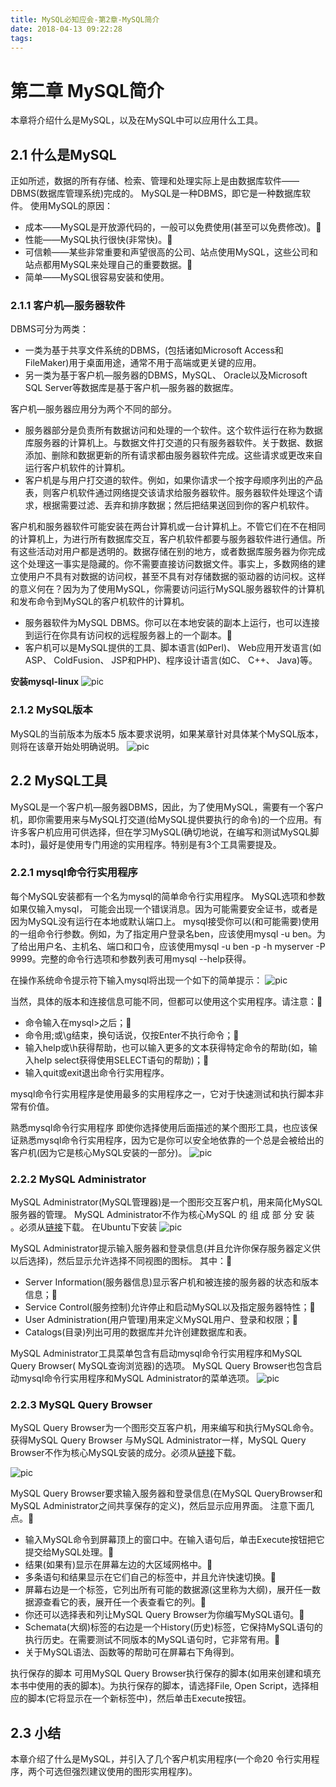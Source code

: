 ```yaml
---
title: MySQL必知应会-第2章-MySQL简介
date: 2018-04-13 09:22:28
tags:
---
```



# 第二章 MySQL简介

本章将介绍什么是MySQL，以及在MySQL中可以应用什么工具。

## 2.1 什么是MySQL
正如所述，数据的所有存储、检索、管理和处理实际上是由数据库软件——DBMS(数据库管理系统)完成的。 
MySQL是一种DBMS，即它是一种数据库软件。
使用MySQL的原因：
- 成本——MySQL是开放源代码的，一般可以免费使用(甚至可以免费修改)。 
- 性能——MySQL执行很快(非常快)。 
- 可信赖——某些非常重要和声望很高的公司、站点使用MySQL，这些公司和站点都用MySQL来处理自己的重要数据。 
- 简单——MySQL很容易安装和使用。


### 2.1.1 客户机—服务器软件
DBMS可分为两类：
- 一类为基于共享文件系统的DBMS，(包括诸如Microsoft Access和FileMaker)用于桌面用途，通常不用于高端或更关键的应用。
- 另一类为基于客户机—服务器的DBMS，MySQL、 Oracle以及Microsoft SQL Server等数据库是基于客户机—服务器的数据库。

客户机—服务器应用分为两个不同的部分。
- 服务器部分是负责所有数据访问和处理的一个软件。这个软件运行在称为数据库服务器的计算机上。与数据文件打交道的只有服务器软件。关于数据、数据添加、删除和数据更新的所有请求都由服务器软件完成。这些请求或更改来自运行客户机软件的计算机。 
- 客户机是与用户打交道的软件。例如，如果你请求一个按字母顺序列出的产品表，则客户机软件通过网络提交该请求给服务器软件。服务器软件处理这个请求，根据需要过滤、丢弃和排序数据；然后把结果送回到你的客户机软件。

客户机和服务器软件可能安装在两台计算机或一台计算机上。不管它们在不在相同的计算机上，为进行所有数据库交互，客户机软件都要与服务器软件进行通信。所有这些活动对用户都是透明的。数据存储在别的地方，或者数据库服务器为你完成这个处理这一事实是隐藏的。你不需要直接访问数据文件。事实上，多数网络的建立使用户不具有对数据的访问权，甚至不具有对存储数据的驱动器的访问权。这样的意义何在？因为为了使用MySQL，你需要访问运行MySQL服务器软件的计算机和发布命令到MySQL的客户机软件的计算机。

- 服务器软件为MySQL DBMS。你可以在本地安装的副本上运行，也可以连接到运行在你具有访问权的远程服务器上的一个副本。 
- 客户机可以是MySQL提供的工具、脚本语言(如Perl)、 Web应用开发语言(如ASP、 ColdFusion、 JSP和PHP)、程序设计语言(如C、 C++、 Java)等。

**安装mysql-linux**
![pic](MySQL必知应会-第2章-MySQL简介/CAPTURE_2018413_94113.jpg)

### 2.1.2 MySQL版本
MySQL的当前版本为版本5
版本要求说明，如果某章针对具体某个MySQL版本，则将在该章开始处明确说明。
![pic](MySQL必知应会-第2章-MySQL简介/CAPTURE_2018413_93416.jpg)

## 2.2 MySQL工具
MySQL是一个客户机—服务器DBMS，因此，为了使用MySQL，需要有一个客户机，即你需要用来与MySQL打交道(给MySQL提供要执行的命令)的一个应用。有许多客户机应用可供选择，但在学习MySQL(确切地说，在编写和测试MySQL脚本时)，最好是使用专门用途的实用程序。特别是有3个工具需要提及。

### 2.2.1 mysql命令行实用程序
每个MySQL安装都有一个名为mysql的简单命令行实用程序。
MySQL选项和参数 如果仅输入mysql， 可能会出现一个错误消息。因为可能需要安全证书，或者是因为MySQL没有运行在本地或默认端口上。 mysql接受你可以(和可能需要)使用的一组命令行参数。例如，为了指定用户登录名ben，应该使用mysql -u ben。为了给出用户名、主机名、端口和口令，应该使用mysql -u ben -p -h myserver -P 9999。完整的命令行选项和参数列表可用mysql --help获得。

在操作系统命令提示符下输入mysql将出现一个如下的简单提示：
![pic](MySQL必知应会-第2章-MySQL简介/CAPTURE_2018413_94433.jpg)

当然，具体的版本和连接信息可能不同，但都可以使用这个实用程序。请注意： 
- 命令输入在mysql>之后；
- 命令用;或\g结束，换句话说，仅按Enter不执行命令； 
- 输入help或\h获得帮助，也可以输入更多的文本获得特定命令的帮助(如，输入help select获得使用SELECT语句的帮助)； 
- 输入quit或exit退出命令行实用程序。

mysql命令行实用程序是使用最多的实用程序之一，它对于快速测试和执行脚本非常有价值。

熟悉mysql命令行实用程序 即使你选择使用后面描述的某个图形工具，也应该保证熟悉mysql命令行实用程序，因为它是你可以安全地依靠的一个总是会被给出的客户机(因为它是核心MySQL安装的一部分)。
![pic](MySQL必知应会-第2章-MySQL简介/CAPTURE_2018413_101516.jpg)


### 2.2.2 MySQL Administrator
MySQL Administrator(MySQL管理器)是一个图形交互客户机，用来简化MySQL服务器的管理。
MySQL Administrator不作为核心MySQL 的 组 成 部 分 安 装 。必须从[链接](http://dev.mysql.com/downloads/)下载。
在Ubuntu下安装
![pic](MySQL必知应会-第2章-MySQL简介/CAPTURE_2018413_95421.jpg)

MySQL Administrator提示输入服务器和登录信息(并且允许你保存服务器定义供以后选择)，然后显示允许选择不同视图的图标。
其中：
- Server Information(服务器信息)显示客户机和被连接的服务器的状态和版本信息； 
- Service Control(服务控制)允许停止和启动MySQL以及指定服务器特性； 
- User Administration(用户管理)用来定义MySQL用户、登录和权限； 
- Catalogs(目录)列出可用的数据库并允许创建数据库和表。

MySQL Administrator工具菜单包含有启动mysql命令行实用程序和MySQL Query Browser( MySQL查询浏览器)的选项。
MySQL Query Browser也包含启动mysql命令行实用程序和MySQL Administrator的菜单选项。
![pic](MySQL必知应会-第2章-MySQL简介/CAPTURE_2018413_95518.jpg)

### 2.2.3 MySQL Query Browser
MySQL Query Browser为一个图形交互客户机，用来编写和执行MySQL命令。获得MySQL Query Browser 与MySQL Administrator一样，MySQL Query Browser不作为核心MySQL安装的成分。必须从[链接](http://dev.mysql.com/downloads/)下载。

![pic](MySQL必知应会-第2章-MySQL简介/CAPTURE_2018413_100257.jpg)

MySQL Query Browser要求输入服务器和登录信息(在MySQL QueryBrowser和MySQL Administrator之间共享保存的定义)，然后显示应用界面。
注意下面几点。 
- 输入MySQL命令到屏幕顶上的窗口中。在输入语句后，单击Execute按钮把它提交给MySQL处理。 
- 结果(如果有)显示在屏幕左边的大区域网格中。 
- 多条语句和结果显示在它们自己的标签中，并且允许快速切换。 
- 屏幕右边是一个标签，它列出所有可能的数据源(这里称为大纲)，展开任一数据源查看它的表，展开任一个表查看它的列。 
- 你还可以选择表和列让MySQL Query Browser为你编写MySQL语句。 
- Schemata(大纲)标签的右边是一个History(历史)标签，它保持MySQL语句的执行历史。在需要测试不同版本的MySQL语句时，它非常有用。 
- 关于MySQL语法、函数等的帮助可在屏幕右下角得到。

执行保存的脚本 可用MySQL Query Browser执行保存的脚本(如用来创建和填充本书中使用的表的脚本)。为执行保存的脚本，请选择File, Open Script，选择相应的脚本(它将显示在一个新标签中)，然后单击Execute按钮。

## 2.3 小结
本章介绍了什么是MySQL，并引入了几个客户机实用程序(一个命20 令行实用程序，两个可选但强烈建议使用的图形实用程序)。  
